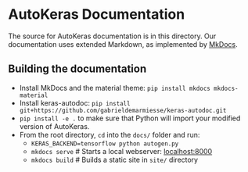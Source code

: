 # AutoKeras Documentation

The source for AutoKeras documentation is in this directory. 
Our documentation uses extended Markdown, as implemented by [MkDocs](http://mkdocs.org).

## Building the documentation

- Install MkDocs and the material theme: `pip install mkdocs mkdocs-material`
- Install keras-autodoc: `pip install git+https://github.com/gabrieldemarmiesse/keras-autodoc.git`
- `pip install -e .` to make sure that Python will import your modified version of AutoKeras.
- From the root directory, `cd` into the `docs/` folder and run:
    - `KERAS_BACKEND=tensorflow python autogen.py`
    - `mkdocs serve`    # Starts a local webserver:  [localhost:8000](http://localhost:8000)
    - `mkdocs build`    # Builds a static site in `site/` directory
